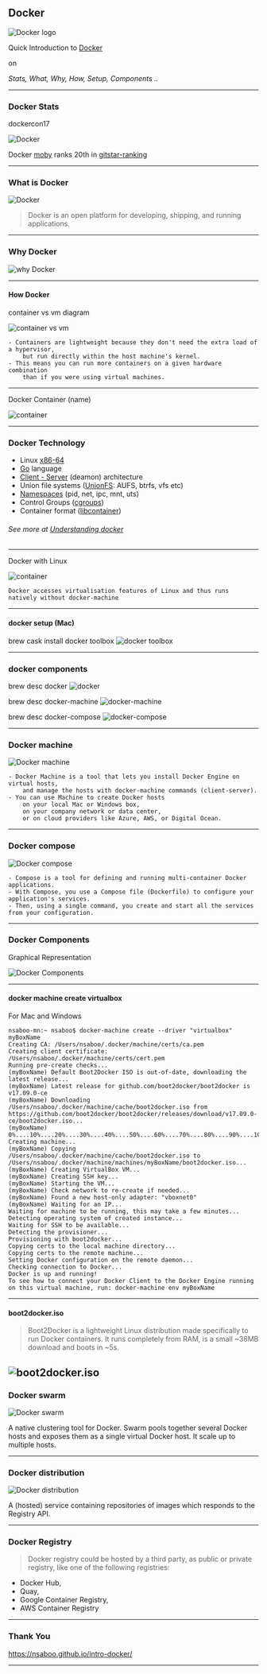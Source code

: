 ## Docker
![Docker logo](https://raw.github.com/nsaboo/intro-docker/gh-pages/img/docker_logo.png)

Quick Introduction to [Docker](https://www.docker.com/)

on

*Stats, What, Why, How, Setup, Components ..*

---

### Docker Stats
dockercon17

![Docker](https://raw.github.com/nsaboo/intro-docker/gh-pages/img/dockercon_2017.png)

Docker [moby](https://github.com/moby/moby) ranks 20th in [gitstar-ranking](https://gitstar-ranking.com/repositories)

---

### What is Docker
![Docker](https://raw.github.com/nsaboo/intro-docker/gh-pages/img/docker.jpg)

> Docker is an open platform for developing, shipping, and running applications.

---

### Why Docker
![why Docker](https://raw.github.com/nsaboo/intro-docker/gh-pages/img/why_docker.png)

---

#### How Docker
container vs vm diagram

![container vs vm](https://raw.github.com/nsaboo/intro-docker/gh-pages/img/container_vs_vm.jpg)

```
- Containers are lightweight because they don't need the extra load of a hypervisor,
    but run directly within the host machine's kernel.
- This means you can run more containers on a given hardware combination
    than if you were using virtual machines.
```

---

Docker Container (name)

![container](https://raw.github.com/nsaboo/intro-docker/gh-pages/img/docker_container_analogy.jpg)

---

### Docker Technology

 - Linux [x86-64](https://www.wikiwand.com/en/X86-64)
 - [Go](https://golang.org/) language
 - [Client - Server](https://www.wikiwand.com/en/Client%E2%80%93server_model) (deamon) architecture
 - Union file systems ([UnionFS](https://www.wikiwand.com/en/UnionFS): AUFS, btrfs, vfs etc)
 - [Namespaces](https://en.wikipedia.org/wiki/Cgroups#NAMESPACE-ISOLATION) (pid, net, ipc, mnt, uts)
 - Control Groups ([cgroups](https://www.wikiwand.com/en/Cgroups))
 - Container format ([libcontainer](https://github.com/opencontainers/runc/tree/master/libcontainer "Libcontainer provides a native Go implementation for creating containers with namespaces, cgroups, capabilities, and filesystem access controls. It allows you to manage the lifecycle of the container performing additional operations after the container is created."))

###### See more at [Understanding docker](https://docs.docker.com/engine/understanding-docker/)

---

Docker with Linux

![container](https://raw.github.com/nsaboo/intro-docker/gh-pages/img/docker_with_linux.png)

```
Docker accesses virtualisation features of Linux and thus runs natively without docker-machine
```

---

#### docker setup (Mac)
brew cask install docker toolbox
![docker toolbox](https://raw.github.com/nsaboo/intro-docker/gh-pages/img/brew_cask_install_docker_toolbox.png)

---
### docker components
brew desc docker
![docker](https://raw.github.com/nsaboo/intro-docker/gh-pages/img/brew_desc_docker.png)

brew desc docker-machine
![docker-machine](https://raw.github.com/nsaboo/intro-docker/gh-pages/img/brew_desc_docker_machine.png)

brew desc docker-compose
![docker-compose](https://raw.github.com/nsaboo/intro-docker/gh-pages/img/brew_desc_docker_compose.png)

---

### Docker machine

![Docker machine](https://raw.github.com/nsaboo/intro-docker/gh-pages/img/docker_machine.png)

```
- Docker Machine is a tool that lets you install Docker Engine on virtual hosts,
    and manage the hosts with docker-machine commands (client-server).
- You can use Machine to create Docker hosts
    on your local Mac or Windows box,
    on your company network or data center,
    or on cloud providers like Azure, AWS, or Digital Ocean.
```

---

### Docker compose

![Docker compose](https://raw.github.com/nsaboo/intro-docker/gh-pages/img/docker_compose.png)

```
- Compose is a tool for defining and running multi-container Docker applications.
- With Compose, you use a Compose file (Dockerfile) to configure your application's services.
- Then, using a single command, you create and start all the services from your configuration.
```

---

### Docker Components

Graphical Representation

![Docker Components](https://raw.github.com/nsaboo/intro-docker/gh-pages/img/docker_components.png)

---

#### docker machine create virtualbox

For Mac and Windows
<!-- ![virtualbox](https://raw.github.com/nsaboo/intro-docker/gh-pages/img/docker_machine_create_virtualbox.png) -->

```
nsaboo-mn:~ nsaboo$ docker-machine create --driver "virtualbox" myBoxName
Creating CA: /Users/nsaboo/.docker/machine/certs/ca.pem
Creating client certificate: /Users/nsaboo/.docker/machine/certs/cert.pem
Running pre-create checks...
(myBoxName) Default Boot2Docker ISO is out-of-date, downloading the latest release...
(myBoxName) Latest release for github.com/boot2docker/boot2docker is v17.09.0-ce
(myBoxName) Downloading /Users/nsaboo/.docker/machine/cache/boot2docker.iso from https://github.com/boot2docker/boot2docker/releases/download/v17.09.0-ce/boot2docker.iso...
(myBoxName) 0%....10%....20%....30%....40%....50%....60%....70%....80%....90%....100%
Creating machine...
(myBoxName) Copying /Users/nsaboo/.docker/machine/cache/boot2docker.iso to /Users/nsaboo/.docker/machine/machines/myBoxName/boot2docker.iso...
(myBoxName) Creating VirtualBox VM...
(myBoxName) Creating SSH key...
(myBoxName) Starting the VM...
(myBoxName) Check network to re-create if needed...
(myBoxName) Found a new host-only adapter: "vboxnet0"
(myBoxName) Waiting for an IP...
Waiting for machine to be running, this may take a few minutes...
Detecting operating system of created instance...
Waiting for SSH to be available...
Detecting the provisioner...
Provisioning with boot2docker...
Copying certs to the local machine directory...
Copying certs to the remote machine...
Setting Docker configuration on the remote daemon...
Checking connection to Docker...
Docker is up and running!
To see how to connect your Docker Client to the Docker Engine running on this virtual machine, run: docker-machine env myBoxName
```

---

#### boot2docker.iso

> Boot2Docker is a lightweight Linux distribution made specifically to run Docker containers. It runs completely from RAM, is a small ~38MB download and boots in ~5s.

![boot2docker.iso](https://raw.github.com/nsaboo/intro-docker/gh-pages/img/boot2docker_iso.png)
---

### Docker swarm

![Docker swarm](https://raw.github.com/nsaboo/intro-docker/gh-pages/img/docker_swarm.png)

A native clustering tool for Docker. Swarm pools together several Docker
hosts and exposes them as a single virtual Docker host. It scale up to multiple hosts.

---

### Docker distribution

![Docker distribution](https://raw.github.com/nsaboo/intro-docker/gh-pages/img/docker_distribution.png)

A (hosted) service containing repositories of images which responds to the Registry API.

---

### Docker Registry

> Docker registry could be hosted by a third party, as public or private registry, like one of the following registries:
* Docker Hub,
* Quay,
* Google Container Registry,
* AWS Container Registry

---

### Thank You

https://nsaboo.github.io/intro-docker/

---
